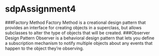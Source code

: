# sdpAssignment4
###Factory Method
Factory Method is a creational design pattern that provides an interface for creating objects in a superclass, but allows subclasses to alter the type of objects that will be created.
###Observer Design Pattern
Observer is a behavioral design pattern that lets you define a subscription mechanism to notify multiple objects about any events that happen to the object they’re observing.


